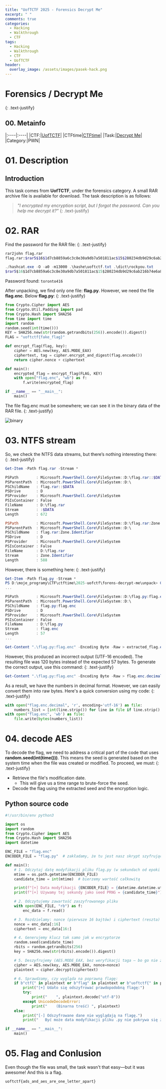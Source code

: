 ```yaml
---
title: "UofTCTF 2025 - Forensics Decrypt Me"
excerpt: " "
comments: true
categories:
  - Hacking
  - Walkthrough
  - CTF
tags:
  - Hacking
  - Walkthrough
  - CTF
  - UofTCTF
header:
  overlay_image: /assets/images/pasek-hack.png
---
```

# Forensics / Decrypt Me
{: .text-justify}

## 00. Metainfo

|:----|:----|
|CTF:|[UofTCTF](https://play.uoftctf.org/)|
|CTFtime|[CTFtime](https://ctftime.org/event/2570)|
|Task:|[Decrypt Me](https://play.uoftctf.org/challenges#Decrypt%20Me-78)|
|Category:|PWN|


# 01. Description
## Introduction

This task comes from **UofTCTF**, under the forensics category. A small RAR archive file is available for download. The task description is as follows:
> *"I encrypted my encryption script, but I forgot the password. Can you help me decrypt it?"*
{: .text-justify}

# 02. RAR
Find the password for the RAR file:
{: .text-justify}
```bash
rar2john flag.rar
flag.rar:$rar5$16$1d7cb8859a6c3c8e30a9db7a501811ac$15$280234db9d29c6ab216b74e6a89ec226$8$d12d4ba211b9c642
```
```ps1
./hashcat.exe -O -a0 -m13000 .\hashe\uoftctf.txt .\dict\rockyou.txt
$rar5$16$1d7cb8859a6c3c8e30a9db7a501811ac$15$280234db9d29c6ab216b74e6a89ec226$8$d12d4ba211b9c642:toronto416
```
Password found: `toronto416`

After unpacking, we find only one file: **flag.py**. However, we need the file **flag.enc**. Below **flag.py**:
{: .text-justify}
```py
from Crypto.Cipher import AES
from Crypto.Util.Padding import pad
from Crypto.Hash import SHA256
from time import time
import random
random.seed(int(time()))
KEY = SHA256.new(str(random.getrandbits(256)).encode()).digest()
FLAG = "uoftctf{fake_flag}"

def encrypt_flag(flag, key):
    cipher = AES.new(key, AES.MODE_EAX)
    ciphertext, tag = cipher.encrypt_and_digest(flag.encode())
    return cipher.nonce + ciphertext

def main():
    encrypted_flag = encrypt_flag(FLAG, KEY)
    with open("flag.enc", "wb") as f:
        f.write(encrypted_flag)

if __name__ == "__main__":
    main()
```
The file flag.enc must be somewhere; we can see it in the binary data of the RAR file.
{: .text-justify}

![binary](/assets/images/hacking/2025/02/01.png)
# 03. NTFS stream
So, we check the NTFS data streams, but there’s nothing interesting there:
{: .text-justify}
```ps1
Get-Item -Path flag.rar -Stream *

PSPath        : Microsoft.PowerShell.Core\FileSystem::D:\flag.rar::$DATA
PSParentPath  : Microsoft.PowerShell.Core\FileSystem::D:\
PSChildName   : flag.rar::$DATA
PSDrive       : D
PSProvider    : Microsoft.PowerShell.Core\FileSystem
PSIsContainer : False
FileName      : D:\flag.rar
Stream        : :$DATA
Length        : 672

PSPath        : Microsoft.PowerShell.Core\FileSystem::D:\flag.rar:Zone.Identifier
PSParentPath  : Microsoft.PowerShell.Core\FileSystem::D:\
PSChildName   : flag.rar:Zone.Identifier
PSDrive       : D
PSProvider    : Microsoft.PowerShell.Core\FileSystem
PSIsContainer : False
FileName      : D:\flag.rar
Stream        : Zone.Identifier
Length        : 588
```
However, there is something here:
{: .text-justify}
```ps1
Get-Item -Path flag.py -Stream *
PS D:\moje_programy\CTF\ctftime\2025-uofctf\forens-decrypt-me\unpack> Get-Item -Path flag.py -Stream *
...

PSPath        : Microsoft.PowerShell.Core\FileSystem::D:\flag.py:flag.enc
PSParentPath  : Microsoft.PowerShell.Core\FileSystem::D:\
PSChildName   : flag.py:flag.enc
PSDrive       : D
PSProvider    : Microsoft.PowerShell.Core\FileSystem
PSIsContainer : False
FileName      : D:\flag.py
Stream        : flag.enc
Length        : 57
...
```

```ps1
Get-Content ".\flag.py:flag.enc" -Encoding Byte -Raw > extracted_flag.enc.badencode
```
However, this produced an incorrect output (UTF-16 encoded). The resulting file was 120 bytes instead of the expected 57 bytes. To generate the correct output, use this command:
{: .text-justify}
```ps1
Get-Content ".\flag.py:flag.enc" -Encoding Byte -Raw > flag.enc.decimal
```
As a result, we have the numbers in decimal format. However, we can easily convert them into raw bytes. Here's a quick conversion using my code:
{: .text-justify}
```py
with open("flag.enc.decimal", 'r', encoding='utf-16') as file:
    numbers_list = [int(line.strip()) for line in file if line.strip().isdigit()]
with open("flag.enc", 'wb') as file:
    file.write(bytes(numbers_list))
```
# 04. decode AES
To decode the flag, we need to address a critical part of the code that uses **random.seed(int(time()))**. This means the seed is generated based on the system time when the file was created or modified. To proceed, we must:
{: .text-justify}
- Retrieve the file's modification date.
  - This will give us a time range to brute-force the seed.
- Decode the flag using the extracted seed and the encryption logic.

## Python source code
```python
#!/usr/bin/env python3

import os
import random
from Crypto.Cipher import AES
from Crypto.Hash import SHA256
import datetime

ENC_FILE = "flag.enc"
ENCODER_FILE = "flag.py"  # zakładamy, że tu jest nasz skrypt szyfrujący

def main():
    # 1. Odczytaj datę modyfikacji pliku flag.py (w sekundach od epoki 1970)
    mtime = os.path.getmtime(ENCODER_FILE)  
    candidate_time = int(mtime)  # bierzemy wartość całkowitą

    print(f"[+] Data modyfikacji {ENCODER_FILE} = {datetime.datetime.utcfromtimestamp(candidate_time)} UTC")
    print(f"[+] Używamy tej sekundy jako seed PRNG = {candidate_time}")

    # 2. Odczytujemy zawartość zaszyfrowanego pliku
    with open(ENC_FILE, "rb") as f:
        enc_data = f.read()

    # 3. Rozdzielamy: nonce (pierwsze 16 bajtów) i ciphertext (reszta)
    nonce = enc_data[:16]
    ciphertext = enc_data[16:]

    # 4. Generujemy klucz tak samo jak w encryptorze
    random.seed(candidate_time)
    rbits = random.getrandbits(256)  
    key = SHA256.new(str(rbits).encode()).digest()

    # 5. Deszyfrujemy (AES.MODE_EAX, bez weryfikacji taga – bo go nie zapisujemy)
    cipher = AES.new(key, AES.MODE_EAX, nonce=nonce)
    plaintext = cipher.decrypt(ciphertext)

    # 6. Sprawdzamy, czy wygląda na poprawną flagę:
    if b"ctf{" in plaintext or b"flag" in plaintext or b"uoftctf{" in plaintext:
        print("[+] Udało się odszyfrować prawdopodobną flagę:")
        try:
            print("    ", plaintext.decode("utf-8"))
        except UnicodeDecodeError:
            print("    (Binarna treść) ", plaintext)
    else:
        print("[-] Odszyfrowane dane nie wyglądają na flagę.")
        print("   Być może data modyfikacji pliku .py nie pokrywa się z momentem uruchomienia encryptora.")

if __name__ == "__main__":
    main()
```
# 05. Flag and Conlusion
Even though the file was small, the task wasn't that easy—but it was awesome!
And this is a flag. 
```
uoftctf{ads_and_aes_are_one_letter_apart}
```